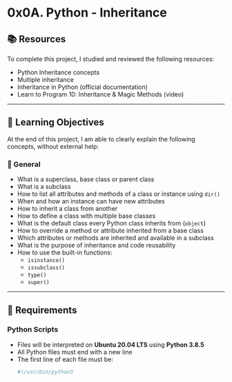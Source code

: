 # 0x0A. Python - Inheritance

## 📚 Resources

To complete this project, I studied and reviewed the following resources:

- Python Inheritance concepts
- Multiple inheritance
- Inheritance in Python (official documentation)
- Learn to Program 10: Inheritance & Magic Methods (video)

---

## 🎯 Learning Objectives

At the end of this project, I am able to clearly explain the following concepts, without external help:

### 🧱 General

- What is a superclass, base class or parent class
- What is a subclass
- How to list all attributes and methods of a class or instance using `dir()`
- When and how an instance can have new attributes
- How to inherit a class from another
- How to define a class with multiple base classes
- What is the default class every Python class inherits from (`object`)
- How to override a method or attribute inherited from a base class
- Which attributes or methods are inherited and available in a subclass
- What is the purpose of inheritance and code reusability
- How to use the built-in functions:
  - `isinstance()`
  - `issubclass()`
  - `type()`
  - `super()`

---

## 🧪 Requirements

### Python Scripts

- Files will be interpreted on **Ubuntu 20.04 LTS** using **Python 3.8.5**
- All Python files must end with a new line
- The first line of each file must be:
  ```python
  #!/usr/bin/python3
